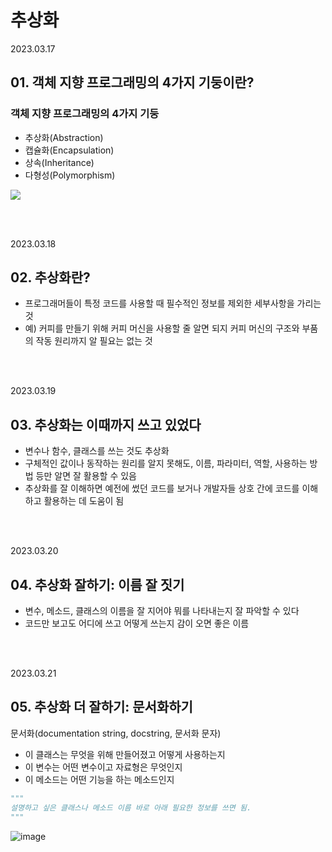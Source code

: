 # 추상화

2023.03.17

## 01. 객체 지향 프로그래밍의 4가지 기둥이란?

### 객체 지향 프로그래밍의 4가지 기둥
- 추상화(Abstraction)
- 캡슐화(Encapsulation)
- 상속(Inheritance)
- 다형성(Polymorphism)

<img src="https://i.imgur.com/oQeEd4g.png">

<br/><br/>

2023.03.18

## 02. 추상화란?
- 프로그래머들이 특정 코드를 사용할 때 필수적인 정보를 제외한 세부사항을 가리는 것
- 예) 커피를 만들기 위해 커피 머신을 사용할 줄 알면 되지 커피 머신의 구조와 부품의 작동 원리까지 알 필요는 없는 것

<br/><br/>

2023.03.19

## 03. 추상화는 이때까지 쓰고 있었다
- 변수나 함수, 클래스를 쓰는 것도 추상화
- 구체적인 값이나 동작하는 원리를 알지 못해도, 이름, 파라미터, 역할, 사용하는 방법 등만 알면 잘 활용할 수 있음
- 추상화를 잘 이해하면 예전에 썼던 코드를 보거나 개발자들 상호 간에 코드를 이해하고 활용하는 데 도움이 됨

<br/><br/>

2023.03.20

## 04. 추상화 잘하기: 이름 잘 짓기
- 변수, 메소드, 클래스의 이름을 잘 지어야 뭐를 나타내는지 잘 파악할 수 있다
- 코드만 보고도 어디에 쓰고 어떻게 쓰는지 감이 오면 좋은 이름

<br/><br/>

2023.03.21

## 05. 추상화 더 잘하기: 문서화하기
문서화(documentation string, docstring, 문서화 문자)
- 이 클래스는 무엇을 위해 만들어졌고 어떻게 사용하는지
- 이 변수는 어떤 변수이고 자료형은 무엇인지
- 이 메소드는 어떤 기능을 하는 메소드인지

```python
"""
설명하고 싶은 클래스나 메소드 이름 바로 아래 필요한 정보를 쓰면 됨.
"""
```

![image](https://user-images.githubusercontent.com/71001479/226637831-0b1d7774-b977-4fac-8b79-8972b9bb8171.png)
